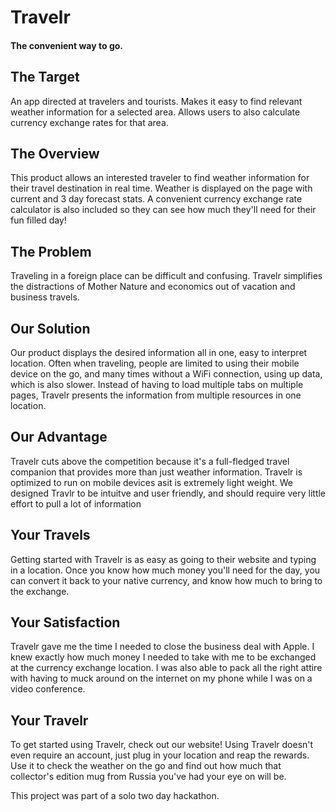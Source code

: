 # Travelr

#### The convenient way to go.

## The Target ##

  An app directed at travelers and tourists. Makes it easy to find relevant weather information for a selected area. Allows users to also calculate currency exchange rates for that area.

## The Overview ##

  This product allows an interested traveler to find weather information for their travel destination in real time. Weather is displayed on the page with current and 3 day forecast stats. A convenient currency exchange rate calculator is also included so they can see how much they'll need for their fun filled day!

## The Problem ##

  Traveling in a foreign place can be difficult and confusing. Travelr simplifies the distractions of Mother Nature and economics out of vacation and business travels.

## Our Solution ##

  Our product displays the desired information all in one, easy to interpret location. Often when traveling, people are limited to using their mobile device on the go, and many times without a WiFi connection, using up data, which is also slower. Instead of having to load multiple tabs on multiple pages, Travelr presents the information from multiple resources in one location.

## Our Advantage ##

  Travelr cuts above the competition because it's a full-fledged travel companion that provides more than just weather information. Travelr is optimized to run on mobile devices asit is extremely light weight. We designed Travlr to be intuitve and user friendly, and should require very little effort to pull a lot of information

## Your Travels ##

  Getting started with Travelr is as easy as going to their website and typing in a location. Once you know how much money you'll need for the day, you can convert it back to your native currency, and know how much to bring to the exchange.

## Your Satisfaction ##

  Travelr gave me the time I needed to close the business deal with Apple. I knew exactly how much money I needed to take with me to be exchanged at the currency exchange location. I was also able to pack all the right attire with having to muck around on the internet on my phone while I was on a video conference.


## Your Travelr ##

  To get started using Travelr, check out our website! Using Travelr doesn't even require an account, just plug in your location and reap the rewards. Use it to check the weather on the go and find out how much that collector's edition mug from Russia you've had your eye on will be.

This project was part of a solo two day hackathon.
